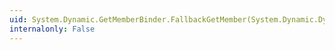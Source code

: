 ```yaml
---
uid: System.Dynamic.GetMemberBinder.FallbackGetMember(System.Dynamic.DynamicMetaObject)
internalonly: False
---
```

